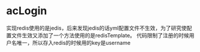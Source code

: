 # acLogin
实现redis使用的是jedis，后来发现jedis的话yml配置文件不生效，为了研究使配置文件生效又添加了一个方法使用的是redisTemplate。
代码限制了注册的时候用户名唯一，所以存入redis的时候用的key是username
